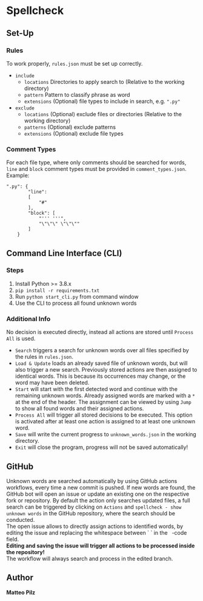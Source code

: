 # Spellcheck


## Set-Up

### Rules
To work properly, `rules.json` must be set up correctly.
- `include`
  - `locations` Directories to apply search to (Relative to the working directory)
  - `pattern` Pattern to classify phrase as word
  - `extensions` (Optional) file types to include in search, e.g. `".py"`
- `exclude` 
  - `locations` (Optional) exclude files or directories (Relative to the working directory)
  - `patterns` (Optional) exclude patterns
  - `extensions` (Optional) exclude file types

### Comment Types
For each file type, where only comments should be searched for words, `line` and `block` comment types must be provided
in `comment_types.json`.  
Example: 
```
".py": {
        "line":  
        [
            "#"
        ],
        "block": [
            "''' '''",
            "\"\"\" \"\"\""
        ]
    }
```


## Command Line Interface (CLI)

### Steps
1. Install Python >= 3.8.x
2. `pip install -r requirements.txt`
3. Run `python start_cli.py` from command window
4. Use the CLI to process all found unknown words

### Additional Info
No decision is executed directly, instead all actions are stored until `Process All` is used.
- `Search` triggers a search for unknown words over all files specified by the rules in `rules.json`.
- `Load & Update` loads an already saved file of unknown words, but will also trigger a new search. 
  Previously stored actions are then assigned to identical words.
  This is because its occurrences may change, or the word may have been deleted. 
- `Start` will start with the first detected word and continue with the remaining unknown words.
  Already assigned words are marked with a `*` at the end of the header. The assignment can be viewed by using `Jump` to
  show all found words and their assigned actions.
- `Process All` will trigger all stored decisions to be executed. 
  This option is activated after at least one action is assigned to at least one unknown word.
- `Save` will write the current progress to `unknown_words.json` in the working directory.
- `Exit` will close the program, progress will not be saved automatically!


## GitHub
Unknown words are searched automatically by using GitHub actions workflows, every time a new commit is pushed. 
If new words are found, the GitHub bot will open an issue or update an existing one on the respective fork or repository.
By default the action only searches updated files, a full search can be triggered by clicking on `Actions` and 
`spellcheck - show unknown words` in the GitHub repository, where the search should be conducted.  
The open issue allows to directly assign actions to identified words, by editing the issue and replacing the whitespace 
between \` \` in the ` `-code field.  
**Editing and saving the issue will trigger all actions to be processed inside the repository!**  
The workflow will always search and process in the edited branch.


## Author
**Matteo Pilz**
